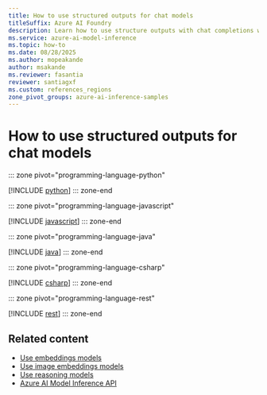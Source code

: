 ```yaml
---
title: How to use structured outputs for chat models
titleSuffix: Azure AI Foundry
description: Learn how to use structure outputs with chat completions with Azure AI Foundry Models
ms.service: azure-ai-model-inference
ms.topic: how-to
ms.date: 08/28/2025
ms.author: mopeakande
author: msakande
ms.reviewer: fasantia
reviewer: santiagxf
ms.custom: references_regions
zone_pivot_groups: azure-ai-inference-samples
---
```


# How to use structured outputs for chat models


::: zone pivot="programming-language-python"

[!INCLUDE [python](../../foundry-models/includes/use-structured-outputs/python.md)]
::: zone-end


::: zone pivot="programming-language-javascript"

[!INCLUDE [javascript](../../foundry-models/includes/use-structured-outputs/javascript.md)]
::: zone-end


::: zone pivot="programming-language-java"

[!INCLUDE [java](../../foundry-models/includes/use-structured-outputs/java.md)]
::: zone-end


::: zone pivot="programming-language-csharp"

[!INCLUDE [csharp](../../foundry-models/includes/use-structured-outputs/csharp.md)]
::: zone-end


::: zone pivot="programming-language-rest"

[!INCLUDE [rest](../../foundry-models/includes/use-structured-outputs/rest.md)]
::: zone-end

## Related content

* [Use embeddings models](../../model-inference/how-to/use-embeddings.md)
* [Use image embeddings models](../../model-inference/how-to/use-image-embeddings.md)
* [Use reasoning models](../../model-inference/how-to/use-chat-reasoning.md)
* [Azure AI Model Inference API](../../model-inference/reference/reference-model-inference-api.md)

